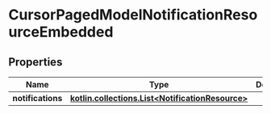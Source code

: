 
# CursorPagedModelNotificationResourceEmbedded

## Properties
Name | Type | Description | Notes
------------ | ------------- | ------------- | -------------
**notifications** | [**kotlin.collections.List&lt;NotificationResource&gt;**](NotificationResource.md) |  |  [optional]



